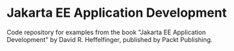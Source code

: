# Jakarta EE Application Development
Code repository for examples from the book "Jakarta EE Application Development" by David R. Heffelfinger, published by Packt Publishing.
